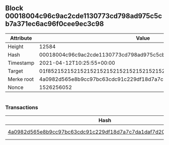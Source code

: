 ## Block 00018004c96c9ac2cde1130773cd798ad975c5cb7a371ec6ac96f0cee9ec3c98

Attribute | Value
--- | ---
Height | 12584
Hash | 00018004c96c9ac2cde1130773cd798ad975c5cb7a371ec6ac96f0cee9ec3c98
Timestamp | 2021-04-12T10:25:55+00:00
Target | 01f8521521521521521521521521521521521521521521521521521521521521
Merke root | 4a0982d565e8b9cc97bc63cdc91c229df18d7a7c7da1daf7d20351ef6fc6fd74
Nonce | 1526256052

```

```

### Transactions

Hash | Amount
--- | ---
[4a0982d565e8b9cc97bc63cdc91c229df18d7a7c7da1daf7d20351ef6fc6fd74](4a0982d565e8b9cc97bc63cdc91c229df18d7a7c7da1daf7d20351ef6fc6fd74.md) | 10.00000000 SKEPTI 
